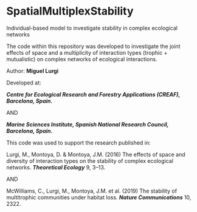 # SpatialMultiplexStability
Individual-based model to investigate stability in complex ecological networks

The code within this repository was developed to investigate the joint effects of space and a multiplicity of interaction types (trophic + mutualistic) on complex networks of ecological interactions.

Author: **Miguel Lurgi**

Developed at: 

***Centre for Ecological Research and Forestry Applications (CREAF), Barcelona, Spain.***

AND

***Marine Sciences Institute, Spanish National Research Council, Barcelona, Spain.***

This code was used to support the research published in:

Lurgi, M., Montoya, D. & Montoya, J.M. (2016) The effects of space and diversity of interaction types on the stability of complex ecological networks. ***Theoretical Ecology*** 9, 3–13.

AND

McWilliams, C., Lurgi, M., Montoya, J.M. et al. (2019) The stability of multitrophic communities under habitat loss. ***Nature Communications*** 10, 2322.
